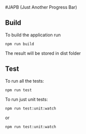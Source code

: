 #JAPB (Just Another Progress Bar)

## Build
To build the application run 

    npm run build

The result will be stored in dist folder

## Test
To run all the tests:

    npm run test

To run just unit tests:


    npm run test:unit:watch
or

    npm run test:unit:watch